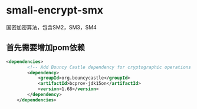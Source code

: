 # small-encrypt-smx
国密加密算法，包含SM2，SM3，SM4

## 首先需要增加pom依赖

```xml
<dependencies>
        <!-- Add Bouncy Castle dependency for cryptographic operations -->
        <dependency>
            <groupId>org.bouncycastle</groupId>
            <artifactId>bcprov-jdk15on</artifactId>
            <version>1.68</version>
        </dependency>
    </dependencies>
```